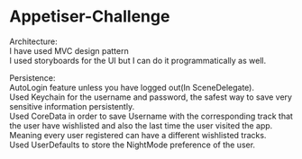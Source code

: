 # Appetiser-Challenge
Architecture:\
I have used MVC design pattern\
I used storyboards for the UI but I can do it programmatically as well.

Persistence:\
AutoLogin feature unless you have logged out(In SceneDelegate).\
Used Keychain for the username and password, the safest way to save very sensitive information persistently.\
Used CoreData in order to save Username with the corresponding track that the user have wishlisted and also the last time the user visited the app. Meaning every user registered can have a different wishlisted tracks.\
Used UserDefaults to store the NightMode preference of the user.

